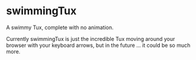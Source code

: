 swimmingTux
===========

A swimmy Tux, complete with no animation.

Currently swimmingTux is just the incredible Tux moving around your browser 
with your keyboard arrows, but in the future ... it could be so much more.
